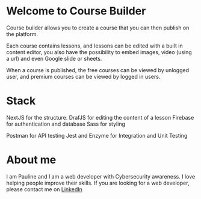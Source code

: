 # Welcome to Course Builder

Course builder allows you to create a course that you can then publish on the platform.

Each course contains lessons, and lessons can be edited with a built in content editor, you also have the possibility to embed images, video (using a url) and even Google slide or sheets.

When a course is published, the free courses can be viewed by unlogged user, and premium courses can be viewed by logged in users.

# Stack

NextJS for the structure.
DrafJS for editing the content of a lesson
Firebase for authentication and database
Sass for styling

Postman for API testing
Jest and Enzyme for Integration and Unit Testing

# About me

I am Pauline and I am a web developer with Cybersecurity awareness. I love helping people improve their skills.
If you are looking for a web developer, please contact me on [LinkedIn](https://www.linkedin.com/in/paulinedidier/)
